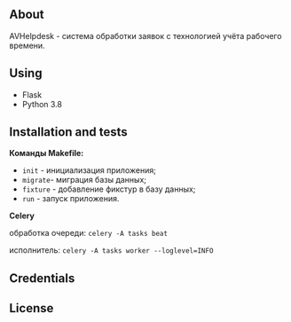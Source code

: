 ## About
AVHelpdesk - система обработки заявок с технологией учёта рабочего времени.

## Using 
* Flask
* Python 3.8


## Installation and tests
**Команды Makefile:**
- `init` - инициализация приложения;
- `migrate`- миграция базы данных;
- `fixture` - добавление фикстур в базу данных;
- `run` - запуск приложения.

**Celery**

обработка очереди: `celery -A tasks beat`

исполнитель:  `celery -A tasks worker --loglevel=INFO`
## Credentials

## License
